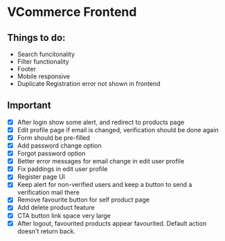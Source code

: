 # VCommerce Frontend
## Things to do:
* Search funcitonality
* Filter functionality
* Footer
* Mobile responsive
* Duplicate Registration error not shown in frontend

## Important
- [X] After login show some alert, and redirect to products page
- [X] Edit profile page if email is changed, verification should be done again
- [X] Form should be pre-filled
- [X] Add password change option
- [X] Forgot password option 
- [X] Better error messages for email change in edit user profile
- [X] Fix paddings in edit user profile
- [X] Register page UI
- [X] Keep alert for non-verified users and keep a button to send a verification mail there
- [X] Remove favourite button for self product page
- [X] Add delete product feature
- [X] CTA button link space very large
- [X] After logout, favourited products appear favourited. Default action doesn't return back.

